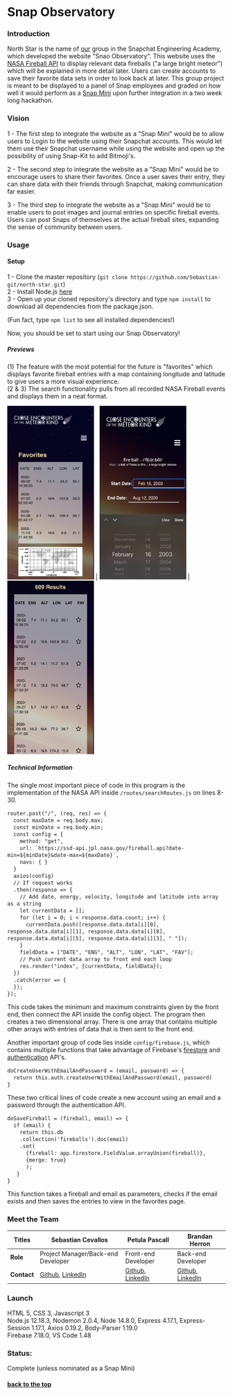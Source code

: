 # <a name="title"></a> Snap Observatory

### Introduction
North Star is the name of [our](#members) group in the Snapchat Engineering Academy, which developed the website "Snao Observatory". This website uses the [NASA Fireball API](https://ssd-api.jpl.nasa.gov/doc/fireball.html) to display relevant data fireballs ("a large bright meteor") which will be explained in more detail later. Users can create accounts to save their favorite data sets in order to look back at later. This group project is meant to be displayed to a panel of Snap employees and graded on how well it would perform as a [Snap Mini](https://minis.snapchat.com/) upon further integration in a two week long hackathon.


### Vision
1 - The first step to integrate the website as a "Snap Mini" would be to allow users to Login to the website using their Snapchat accounts. This would let them use their Snapchat username while using the website and open up the possibility of using Snap-Kit to add Bitmoji's.

2 - The second step to integrate the website as a "Snap Mini" would be to encourage users to share their favorites. Once a user saves their entry, they can share data with their friends through Snapchat, making communication far easier.

3 - The third step to integrate the website as a "Snap Mini" would be to enable users to post images and journal entries on specific fireball events. Users can post Snaps of themselves at the actual fireball sites, expanding the sense of community between users.

### Usage


#### Setup

1 - Clone the master repository (```git clone https://github.com/Sebastian-git/north-star.git```) <br>
2 - Install Node.js [here](https://nodejs.org/en/download/) <br>
3 - Open up your cloned repository's directory and type ``` npm install ``` to download all dependencies from the package.json. <br>

(Fun fact, type ```npm list``` to see all installed dependencies!)

Now, you should be set to start using our Snap Observatory!

##### Previews

(1) The feature with the most potential for the future is "favorites" which displays favorite fireball entries with a map containing longitude and latitude to give users a more visual experience. <br>
(2 & 3) The search functionality pulls from all recorded NASA Fireball events and displays them in a neat format.

<img width="200" height="400" alt="portfolio_view" src="https://github.com/Sebastian-git/north-star/blob/master/readmeImages/map%20preview%20phone.jpg"> |
<img width="200" height="400" alt="portfolio_view" src="https://github.com/Sebastian-git/north-star/blob/master/readmeImages/search.png"> |
<img width="200" height="400" alt="portfolio_view" src="https://github.com/Sebastian-git/north-star/blob/master/readmeImages/results.png">


##### Technical Information 

The single most important piece of code in this program is the implementation of the NASA API inside ```/routes/searchRoutes.js``` on lines 8-30.
```
router.post("/", (req, res) => {
  const maxDate = req.body.max;
  const minDate = req.body.min;
  const config = {
    method: "get",
    url: `https://ssd-api.jpl.nasa.gov/fireball.api?date-min=${minDate}&date-max=${maxDate}`,
    navs: { }
  }
  axios(config)
  // If request works
  .then(response => {
    // Add date, energy, velocity, longitude and latitude into array as a string
    let currentData = []; 
    for (let i = 0; i < response.data.count; i++) {
      currentData.push([response.data.data[i][0], response.data.data[i][1], response.data.data[i][8], response.data.data[i][5], response.data.data[i][3], " "]);
    }
    fieldData = ["DATE", "ENG", "ALT", "LON", "LAT", "FAV"];
    // Push current data array to front end each loop
    res.render("index", {currentData, fieldData});
  })
  .catch(error => {
  });
});
```
This code takes the minimum and maximum constraints given by the front end, then connect the API inside the config object. The program then creates a two dimensional array. There is one array that contains multiple other arrays with entries of data that is then sent to the front end.

Another important group of code lies inside ```config/firebase.js```, which contains multiple functions that take advantage of Firebase's [firestore](https://firebase.google.com/docs/firestore) and [authentication](https://firebase.google.com/docs/auth) API's.
``` 
doCreateUserWithEmailAndPassword = (email, password) => {
  return this.auth.createUserWithEmailAndPassword(email, password)
}
```
These two critical lines of code create a new account using an email and a password through the authentication API.
```
doSaveFireball = (fireball, email) => {
  if (email) {
    return this.db
    .collection('fireballs').doc(email)
    .set(
      {fireball: app.firestore.FieldValue.arrayUnion(fireball)},
      {merge: true}
      );
   }
}
```
This function takes a fireball and email as parameters, checks if the email exists and then saves the entries to view in the favorites page.

### <a name="members"></a> Meet the Team

**Titles** | **Sebastian Cevallos** | **Petula Pascall** | **Brandan Herron** |
|-|-|-|-|
|**Role**| Project Manager/Back-end Developer | Front-end Developer | Back-end Developer |
|**Contact**| [Github](https://github.com/Sebastian-git), [LinkedIn](https://www.linkedin.com/in/sebastian-cevallos-2917bb16a/) | [Github](https://github.com/SeePetulaCode), [LinkedIn](https://www.linkedin.com/in/petulapascall/) | [Github](https://github.com/brandan1989), [LinkedIn](https://www.linkedin.com/in/brandan-herron/) |


### Launch
HTML 5, CSS 3, Javascript 3 <br>
Node.js 12.18.3, Nodemon 2.0.4, Node 14.8.0, Express 4.17.1, Express-Session 1.17.1, Axios 0.19.2, Body-Parser 1.19.0 <br>
Firebase 7.18.0, VS Code 1.48 <br>

### Status: 

Complete (unless nominated as a Snap Mini)

#### [back to the top](#title)

